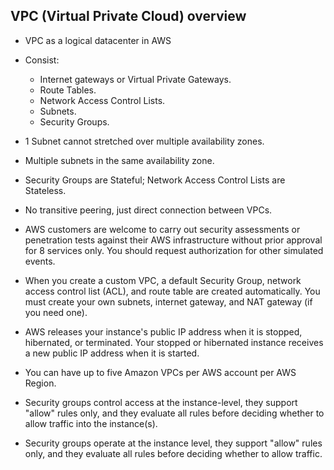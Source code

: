 ## VPC (Virtual Private Cloud) overview

- VPC as a logical datacenter in AWS

- Consist:

  - Internet gateways or Virtual Private Gateways.
  - Route Tables.
  - Network Access Control Lists.
  - Subnets.
  - Security Groups.

- 1 Subnet cannot stretched over multiple availability zones.

- Multiple subnets in the same availability zone.

- Security Groups are Stateful; Network Access Control Lists are Stateless.

- No transitive peering, just direct connection between VPCs.

- AWS customers are welcome to carry out security assessments or penetration tests against their AWS infrastructure without prior approval for 8 services only. You should request authorization for other simulated events.

- When you create a custom VPC, a default Security Group, network access control list (ACL), and route table are created automatically. You must create your own subnets, internet gateway, and NAT gateway (if you need one).

- AWS releases your instance's public IP address when it is stopped, hibernated, or terminated. Your stopped or hibernated instance receives a new public IP address when it is started.

- You can have up to five Amazon VPCs per AWS account per AWS Region.

- Security groups control access at the instance-level, they support "allow" rules only, and they evaluate all rules before deciding whether to allow traffic into the instance(s).

- Security groups operate at the instance level, they support "allow" rules only, and they evaluate all rules before deciding whether to allow traffic.
